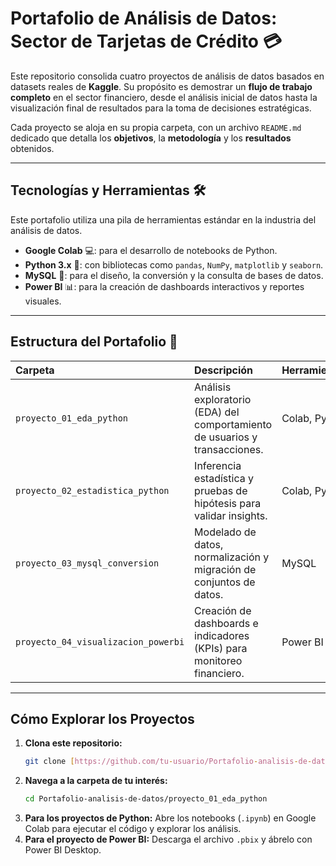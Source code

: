 # Portafolio de Análisis de Datos: Sector de Tarjetas de Crédito 💳

Este repositorio consolida cuatro proyectos de análisis de datos basados en datasets reales de **Kaggle**. Su propósito es demostrar un **flujo de trabajo completo** en el sector financiero, desde el análisis inicial de datos hasta la visualización final de resultados para la toma de decisiones estratégicas.

Cada proyecto se aloja en su propia carpeta, con un archivo `README.md` dedicado que detalla los **objetivos**, la **metodología** y los **resultados** obtenidos.

---

## Tecnologías y Herramientas 🛠️

Este portafolio utiliza una pila de herramientas estándar en la industria del análisis de datos.

* **Google Colab** 💻: para el desarrollo de notebooks de Python.
* **Python 3.x** 🐍: con bibliotecas como `pandas`, `NumPy`, `matplotlib` y `seaborn`.
* **MySQL** 🐘: para el diseño, la conversión y la consulta de bases de datos.
* **Power BI** 📊: para la creación de dashboards interactivos y reportes visuales.

---

## Estructura del Portafolio 📂

| Carpeta | Descripción | Herramientas |
| :--- | :--- | :--- |
| `proyecto_01_eda_python` | Análisis exploratorio (EDA) del comportamiento de usuarios y transacciones. | Colab, Python |
| `proyecto_02_estadistica_python` | Inferencia estadística y pruebas de hipótesis para validar insights. | Colab, Python |
| `proyecto_03_mysql_conversion` | Modelado de datos, normalización y migración de conjuntos de datos. | MySQL |
| `proyecto_04_visualizacion_powerbi` | Creación de dashboards e indicadores (KPIs) para monitoreo financiero. | Power BI |

---

## Cómo Explorar los Proyectos

1.  **Clona este repositorio:**
    ```bash
    git clone [https://github.com/tu-usuario/Portafolio-analisis-de-datos.git](https://github.com/tu-usuario/Portafolio-analisis-de-datos.git)
    ```
2.  **Navega a la carpeta de tu interés:**
    ```bash
    cd Portafolio-analisis-de-datos/proyecto_01_eda_python
    ```
3.  **Para los proyectos de Python:** Abre los notebooks (`.ipynb`) en Google Colab para ejecutar el código y explorar los análisis.
4.  **Para el proyecto de Power BI:** Descarga el archivo `.pbix` y ábrelo con Power BI Desktop.

